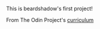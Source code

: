 This is beardshadow's first project!


From The Odin Project's [curriculum](http://www.theodinproject.com/web-development-101/html-css)
